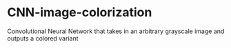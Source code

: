 # CNN-image-colorization
Convolutional Neural Network that takes in an arbitrary grayscale image and outputs a colored variant
